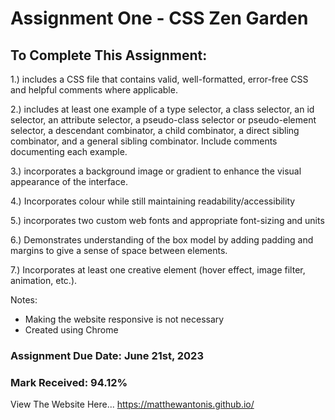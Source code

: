# Assignment One - CSS Zen Garden
 
## To Complete This Assignment: 

1.) includes a CSS file that contains valid, well-formatted, error-free CSS and helpful comments where applicable.

2.) includes at least one example of a type selector, a class selector, an id selector, an attribute selector, a pseudo-class selector or pseudo-element selector, a descendant combinator, a child combinator, a direct sibling combinator, and a general sibling combinator. Include comments documenting each example. 

3.) incorporates a background image or gradient to enhance the visual appearance of the interface. 

4.) Incorporates colour while still maintaining readability/accessibility 

5.) incorporates two custom web fonts and appropriate font-sizing and units 

6.) Demonstrates understanding of the box model by adding padding and margins to give a sense of space between elements. 

7.) Incorporates at least one creative element (hover effect, image filter, animation, etc.). 

Notes: 
- Making the website responsive is not necessary 
- Created using Chrome

### Assignment Due Date: June 21st, 2023
### Mark Received: 94.12%

View The Website Here... https://matthewantonis.github.io/
